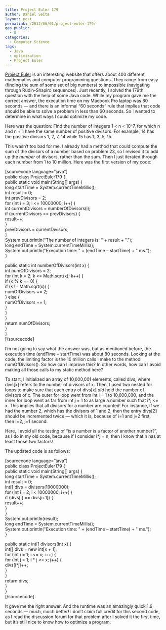 ```yaml
---
title: Project Euler 179
author: Daniel Seita
layout: post
permalink: /2012/06/01/project-euler-179/
geo_public:
  - 0
categories:
  - Computer Science
tags:
  - Java
  - optimization
  - Project Euler
---
```

[Project Euler][1] is an interesting website that offers about 400 different mathematics and computer programming questions. They range from easy (finding the sum of some set of big numbers) to impossible (navigating through Rudin-Shapiro sequences). Just recently, I solved the 179th question with the help of some Java code. While my program gave me the correct answer, the execution time on my Macbook Pro laptop was 80 seconds &#8212; and there is an informal &#8220;60 seconds&#8221; rule that implies that code should be able to solve a problem in less than 60 seconds. So I wanted to determine in what ways I could optimize my code.

Here was the question: Find the number of integers 1 < n < 10^7, for which n and n + 1 have the same number of positive divisors. For example, 14 has the positive divisors 1, 2, 7, 14 while 15 has 1, 3, 5, 15.

This wasn&#8217;t too bad for me. I already had a method that could compute the sum of the divisors of a number based on problem 23, so I revised it to add up the *number* of divisors, rather than the sum. Then I just iterated through each number from 1 to 10 million. Here was the first version of my code:

[sourcecode language=&#8221;java&#8221;]  
public class ProjectEuler179 {  
public static void main(String[] args) {  
long startTime = System.currentTimeMillis();  
int result = 0;  
int prevDivisors = 2;  
for (int i = 3; i <= 10000000; i++) {  
int currentDivisors = numberOfDivisors(i);  
if (currentDivisors == prevDivisors) {  
result++;  
}  
prevDivisors = currentDivisors;  
}  
System.out.println("The number of integers is: " + result + ".");  
long endTime = System.currentTimeMillis();  
System.out.println("Execution time: " + (endTime &#8211; startTime) + " ms.");  
}

public static int numberOfDivisors(int x) {  
int numOfDivisors = 2;  
for (int k = 2; k <= Math.sqrt(x); k++) {  
if (x % k == 0) {  
if (k != Math.sqrt(x)) {  
numOfDivisors += 2;  
} else {  
numOfDivisors += 1;  
}  
}  
}  
return numOfDivisors;  
}  
}  
[/sourcecode]

I&#8217;m not going to say what the answer was, but as mentioned before, the execution time (endTime &#8211; startTime) was about 80 seconds. Looking at the code, the limiting factor is the 10 million calls I make to the method numOfDivisors(). So how can I improve this? In other words, how can I avoid making all those calls to my static method here?

To start, I initialized an array of 10,000,001 elements, called divs, where divs[x] refers to the number of divisors of x. Then, I used two nested for loops to make sure that each entry of divs[x] *did* hold the number of divisors of x. The outer for loop went from int i = 1 to 10,000,000, and the inner for loop went as far from int j = 1 to as large a number such that i*j <= x. This implies that all divisors for a number are counted! For instance, if we had the number 2, which has the divisors of 1 and 2, then the entry divs[2] should be incremented twice &#8212; which it is, because of i=1 and j=2 first, then i=2, j=1 second.

Here, I avoid all the testing of &#8220;is a number is a factor of another number?&#8221;, as I do in my old code, because if I consider i*j = n, then I know that n has at least those two factors!

The updated code is as follows:

[sourcecode language=&#8221;java&#8221;]  
public class ProjectEuler179 {  
public static void main(String[] args) {  
long startTime = System.currentTimeMillis();  
int result = 0;  
int[] divs = divisors(10000000);  
for (int i = 2; i < 10000000; i++) {  
if (divs[i] == divs[i+1]) {  
result++;  
}  
}  
System.out.println(result);  
long endTime = System.currentTimeMillis();  
System.out.println("Execution time: " + (endTime &#8211; startTime) + " ms.");  
}

public static int[] divisors(int x) {  
int[] divs = new int[x + 1];  
for (int i = 1; i <= x; i++) {  
for (int j = 1; i * j <= x; j++) {  
divs[i*j]++;  
}  
}  
return divs;  
}  
}  
[/sourcecode]

It gave me the right answer. And the runtime was an amazingly quick 1.9 seconds &#8212; much, much better! I don&#8217;t claim full credit for this second code, as I read the discussion forum for that problem after I solved it the first time, but it&#8217;s still nice to know how to optimize a program.

 [1]: http://projecteuler.net "Project Euler"